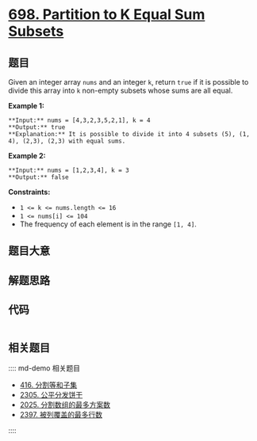 # [698. Partition to K Equal Sum Subsets](https://leetcode.com/problems/partition-to-k-equal-sum-subsets)

## 题目

Given an integer array `nums` and an integer `k`, return `true` if it is
possible to divide this array into `k` non-empty subsets whose sums are all
equal.



**Example 1:**

    
    
    **Input:** nums = [4,3,2,3,5,2,1], k = 4
    **Output:** true
    **Explanation:** It is possible to divide it into 4 subsets (5), (1, 4), (2,3), (2,3) with equal sums.
    

**Example 2:**

    
    
    **Input:** nums = [1,2,3,4], k = 3
    **Output:** false
    



**Constraints:**

  * `1 <= k <= nums.length <= 16`
  * `1 <= nums[i] <= 104`
  * The frequency of each element is in the range `[1, 4]`.


## 题目大意

## 解题思路

## 代码

```javascript

```

## 相关题目

:::: md-demo 相关题目
- [416. 分割等和子集](https://leetcode.com/problems/partition-equal-subset-sum)
- [2305. 公平分发饼干](https://leetcode.com/problems/fair-distribution-of-cookies)
- [2025. 分割数组的最多方案数](https://leetcode.com/problems/maximum-number-of-ways-to-partition-an-array)
- [2397. 被列覆盖的最多行数](https://leetcode.com/problems/maximum-rows-covered-by-columns)

::::
